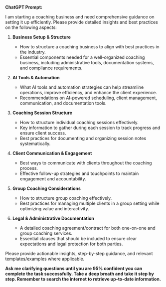 **ChatGPT Prompt:**  

I am starting a coaching business and need comprehensive guidance on setting it up efficiently. Please provide detailed insights and best practices on the following aspects:  

1. **Business Setup & Structure**  
   - How to structure a coaching business to align with best practices in the industry.  
   - Essential components needed for a well-organized coaching business, including administrative tools, documentation systems, and compliance requirements.  

2. **AI Tools & Automation**  
   - What AI tools and automation strategies can help streamline operations, improve efficiency, and enhance the client experience.  
   - Recommendations on AI-powered scheduling, client management, communication, and documentation tools.  

3. **Coaching Session Structure**  
   - How to structure individual coaching sessions effectively.  
   - Key information to gather during each session to track progress and ensure client success.  
   - Best practices for documenting and organizing session notes systematically.  

4. **Client Communication & Engagement**  
   - Best ways to communicate with clients throughout the coaching process.  
   - Effective follow-up strategies and touchpoints to maintain engagement and accountability.  

5. **Group Coaching Considerations**  
   - How to structure group coaching effectively.  
   - Best practices for managing multiple clients in a group setting while optimizing value and interactivity.  

6. **Legal & Administrative Documentation**  
   - A detailed coaching agreement/contract for both one-on-one and group coaching services.  
   - Essential clauses that should be included to ensure clear expectations and legal protection for both parties.  

Please provide actionable insights, step-by-step guidance, and relevant templates/examples where applicable.  

**Ask me clarifying questions until you are 95% confident you can complete the task successfully. Take a deep breath and take it step by step. Remember to search the internet to retrieve up-to-date information.**